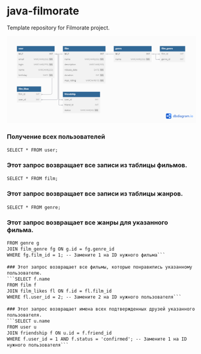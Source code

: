 # java-filmorate
Template repository for Filmorate project.

![ER-Диаграмма](java-filmorate.png)

### Получение всех пользователей
```SELECT * FROM user;```

### Этот запрос возвращает все записи из таблицы фильмов.
```SELECT * FROM film;```

### Этот запрос возвращает все записи из таблицы жанров.
```SELECT * FROM genre;```

### Этот запрос возвращает все жанры для указанного фильма.
```SELECT g.name 
FROM genre g
JOIN film_genre fg ON g.id = fg.genre_id
WHERE fg.film_id = 1; -- Замените 1 на ID нужного фильма```

### Этот запрос возвращает все фильмы, которые понравились указанному пользователю.
```SELECT f.name 
FROM film f
JOIN film_likes fl ON f.id = fl.film_id
WHERE fl.user_id = 2; -- Замените 2 на ID нужного пользователя```

### Этот запрос возвращает имена всех подтвержденных друзей указанного пользователя.
```SELECT u.name 
FROM user u
JOIN friendship f ON u.id = f.friend_id
WHERE f.user_id = 1 AND f.status = 'confirmed'; -- Замените 1 на ID нужного пользователя```


